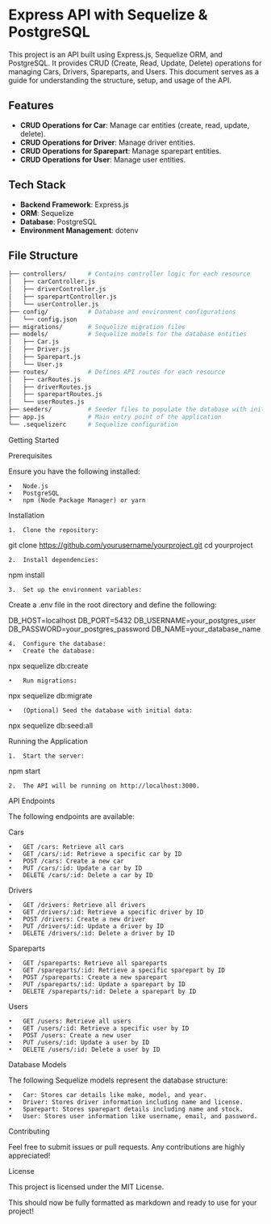 # Express API with Sequelize & PostgreSQL

This project is an API built using Express.js, Sequelize ORM, and PostgreSQL. It provides CRUD (Create, Read, Update, Delete) operations for managing Cars, Drivers, Spareparts, and Users. This document serves as a guide for understanding the structure, setup, and usage of the API.

## Features

- **CRUD Operations for Car**: Manage car entities (create, read, update, delete).
- **CRUD Operations for Driver**: Manage driver entities.
- **CRUD Operations for Sparepart**: Manage sparepart entities.
- **CRUD Operations for User**: Manage user entities.

## Tech Stack

- **Backend Framework**: Express.js
- **ORM**: Sequelize
- **Database**: PostgreSQL
- **Environment Management**: dotenv

## File Structure

```bash
├── controllers/      # Contains controller logic for each resource
│   ├── carController.js
│   ├── driverController.js
│   ├── sparepartController.js
│   └── userController.js
├── config/           # Database and environment configurations
│   └── config.json
├── migrations/       # Sequelize migration files
├── models/           # Sequelize models for the database entities
│   ├── Car.js
│   ├── Driver.js
│   ├── Sparepart.js
│   └── User.js
├── routes/           # Defines API routes for each resource
│   ├── carRoutes.js
│   ├── driverRoutes.js
│   ├── sparepartRoutes.js
│   └── userRoutes.js
├── seeders/          # Seeder files to populate the database with initial data
├── app.js            # Main entry point of the application
└── .sequelizerc      # Sequelize configuration
```

Getting Started

Prerequisites

Ensure you have the following installed:

    •	Node.js
    •	PostgreSQL
    •	npm (Node Package Manager) or yarn

Installation

    1.	Clone the repository:

git clone https://github.com/yourusername/yourproject.git
cd yourproject

    2.	Install dependencies:

npm install

    3.	Set up the environment variables:

Create a .env file in the root directory and define the following:

DB_HOST=localhost
DB_PORT=5432
DB_USERNAME=your_postgres_user
DB_PASSWORD=your_postgres_password
DB_NAME=your_database_name

    4.	Configure the database:
    •	Create the database:

npx sequelize db:create

    •	Run migrations:

npx sequelize db:migrate

    •	(Optional) Seed the database with initial data:

npx sequelize db:seed:all

Running the Application

    1.	Start the server:

npm start

    2.	The API will be running on http://localhost:3000.

API Endpoints

The following endpoints are available:

Cars

    •	GET /cars: Retrieve all cars
    •	GET /cars/:id: Retrieve a specific car by ID
    •	POST /cars: Create a new car
    •	PUT /cars/:id: Update a car by ID
    •	DELETE /cars/:id: Delete a car by ID

Drivers

    •	GET /drivers: Retrieve all drivers
    •	GET /drivers/:id: Retrieve a specific driver by ID
    •	POST /drivers: Create a new driver
    •	PUT /drivers/:id: Update a driver by ID
    •	DELETE /drivers/:id: Delete a driver by ID

Spareparts

    •	GET /spareparts: Retrieve all spareparts
    •	GET /spareparts/:id: Retrieve a specific sparepart by ID
    •	POST /spareparts: Create a new sparepart
    •	PUT /spareparts/:id: Update a sparepart by ID
    •	DELETE /spareparts/:id: Delete a sparepart by ID

Users

    •	GET /users: Retrieve all users
    •	GET /users/:id: Retrieve a specific user by ID
    •	POST /users: Create a new user
    •	PUT /users/:id: Update a user by ID
    •	DELETE /users/:id: Delete a user by ID

Database Models

The following Sequelize models represent the database structure:

    •	Car: Stores car details like make, model, and year.
    •	Driver: Stores driver information including name and license.
    •	Sparepart: Stores sparepart details including name and stock.
    •	User: Stores user information like username, email, and password.

Contributing

Feel free to submit issues or pull requests. Any contributions are highly appreciated!

License

This project is licensed under the MIT License.

This should now be fully formatted as markdown and ready to use for your project!
